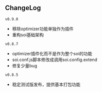 ## ChangeLog
`v0.9.0`

* 移除optimizer功能单独作为插件
* 重构soi基础架构

`v0.8.7`

* optimizer插件化而不是作为整个soi的功能
* soi.conf.js脚本修改成调用soi.config.extend
* 修复少量bug

`v0.8.5`

* 稳定测试版发布，提供基本打包功能
